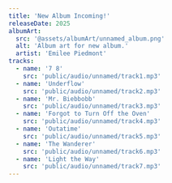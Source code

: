 ```yaml
---
title: 'New Album Incoming!'
releaseDate: 2025
albumArt:
  src: '@assets/albumArt/unnamed_album.png'
  alt: 'Album art for new album.'
  artist: 'Emilee Piedmont'
tracks:
  - name: '7 8'
    src: 'public/audio/unnamed/track1.mp3'
  - name: 'Underflow'
    src: 'public/audio/unnamed/track2.mp3'
  - name: 'Mr. Biebbobb'
    src: 'public/audio/unnamed/track3.mp3'
  - name: 'Forgot to Turn Off the Oven'
    src: 'public/audio/unnamed/track4.mp3'
  - name: 'Outatime'
    src: 'public/audio/unnamed/track5.mp3'
  - name: 'The Wanderer'
    src: 'public/audio/unnamed/track6.mp3'
  - name: 'Light the Way'
    src: 'public/audio/unnamed/track7.mp3'
---
```

